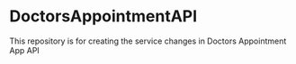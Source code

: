 # DoctorsAppointmentAPI

This repository is for creating the service changes in Doctors Appointment App API
